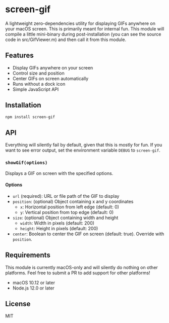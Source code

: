 # screen-gif

A lightweight zero-dependencies utility for displaying GIFs anywhere on your macOS screen. This is primarily meant for internal fun. This module will compile a little mini-binary during post-installation (you can see the source code in src/GifViewer.m) and then call it from this module.

## Features

- Display GIFs anywhere on your screen
- Control size and position
- Center GIFs on screen automatically
- Runs without a dock icon
- Simple JavaScript API

## Installation

```sh
npm install screen-gif
```

## API

Everything will silently fail by default, given that this is mostly for fun. If you want to see error output,
set the environment variable `DEBUG` to `screen-gif`.

### `showGif(options)`

Displays a GIF on screen with the specified options.

#### Options

- `url` (required): URL or file path of the GIF to display
- `position`: (optional) Object containing x and y coordinates
  - `x`: Horizontal position from left edge (default: 0)
  - `y`: Vertical position from top edge (default: 0)
- `size`: (optional) Object containing width and height
  - `width`: Width in pixels (default: 200)
  - `height`: Height in pixels (default: 200)
- `center`: Boolean to center the GIF on screen (default: true). Override with `position`.

## Requirements

This module is currently macOS-only and will silently do nothing on other platforms. Feel free to submit a PR to add support for other platforms!

- macOS 10.12 or later
- Node.js 12.0 or later

## License

MIT

